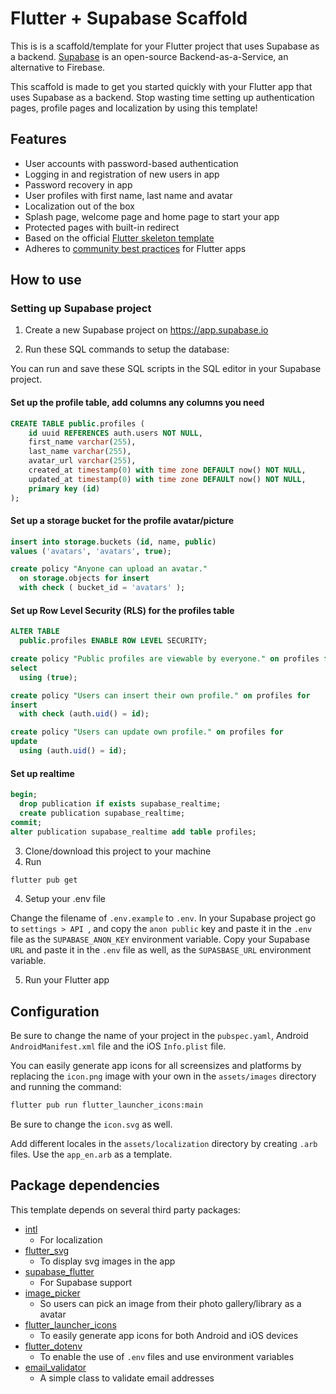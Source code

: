 # Flutter + Supabase Scaffold

This is is a scaffold/template for your Flutter project that uses Supabase as a backend.
[Supabase](https://supabase.com/) is an open-source Backend-as-a-Service, an alternative to Firebase. 

This scaffold is made to get you started quickly with your Flutter app that uses Supabase as a backend. Stop wasting time setting up authentication pages, profile pages and localization by using this template! 

## Features
* User accounts with password-based authentication
* Logging in and registration of new users in app
* Password recovery in app
* User profiles with first name, last name and avatar
* Localization out of the box
* Splash page, welcome page and home page to start your app
* Protected pages with built-in redirect
* Based on the official [Flutter skeleton template](https://github.com/flutter/flutter/tree/master/packages/flutter_tools/templates/skeleton)
* Adheres to [community best practices](https://medium.com/flutter-community/flutter-best-practices-and-tips-7c2782c9ebb5) for Flutter apps 


## How to use
### Setting up Supabase project
1. Create a new Supabase project on https://app.supabase.io

2. Run these SQL commands to setup the database:

You can run and save these SQL scripts in the SQL editor in your Supabase project.

#### Set up the profile table, add columns any columns you need
```sql
CREATE TABLE public.profiles (
    id uuid REFERENCES auth.users NOT NULL,
    first_name varchar(255),
    last_name varchar(255),
    avatar_url varchar(255),    
    created_at timestamp(0) with time zone DEFAULT now() NOT NULL,
    updated_at timestamp(0) with time zone DEFAULT now() NOT NULL,
    primary key (id)
);
```

#### Set up a storage bucket for the profile avatar/picture
```sql 
insert into storage.buckets (id, name, public)
values ('avatars', 'avatars', true);

create policy "Anyone can upload an avatar."
  on storage.objects for insert
  with check ( bucket_id = 'avatars' );
```

#### Set up Row Level Security (RLS) for the profiles table
```sql
ALTER TABLE
  public.profiles ENABLE ROW LEVEL SECURITY;

create policy "Public profiles are viewable by everyone." on profiles for
select
  using (true);

create policy "Users can insert their own profile." on profiles for
insert
  with check (auth.uid() = id);

create policy "Users can update own profile." on profiles for
update
  using (auth.uid() = id);
```

#### Set up realtime
```sql
begin;
  drop publication if exists supabase_realtime;
  create publication supabase_realtime;
commit;
alter publication supabase_realtime add table profiles;
```

3. Clone/download this project to your machine
4. Run 
```bash 
flutter pub get
```

4. Setup your .env file

Change the filename of ```.env.example``` to ```.env```.
In your Supabase project go to ```settings > API ```, and copy the ```anon public``` key and paste it in the ```.env``` file as the `SUPABASE_ANON_KEY` environment variable. Copy your Supabase ```URL``` and paste it in the ```.env``` file as well, as the `SUPASBASE_URL` environment variable.

5. Run your Flutter app

## Configuration
Be sure to change the name of your project in the `pubspec.yaml`, Android `AndroidManifest.xml` file and the iOS `Info.plist` file.

You can easily generate app icons for all screensizes and platforms by replacing the `icon.png` image with your own in the `assets/images` directory and running the command:
```bash
flutter pub run flutter_launcher_icons:main
```
Be sure to change the `icon.svg` as well.

Add different locales in the `assets/localization` directory by creating `.arb` files. Use the `app_en.arb` as a template.

## Package dependencies

This template depends on several third party packages:

* [intl](https://pub.dev/packages/intl)
  * For localization
* [flutter_svg](https://pub.dev/packages/flutter_svg)
  * To display svg images in the app
* [supabase_flutter](https://pub.dev/packages/supabase_flutter)
  * For Supabase support
* [image_picker](https://pub.dev/packages/image_picker)
  * So users can pick an image from their photo gallery/library as a avatar
* [flutter_launcher_icons](https://pub.dev/packages/flutter_launcher_icons)
  * To easily generate app icons for both Android and iOS devices
* [flutter_dotenv](https://pub.dev/packages/flutter_dotenv)
  * To enable the use of `.env` files and use environment variables
* [email_validator](https://pub.dev/packages/email_validator)
  * A simple class to validate email addresses
